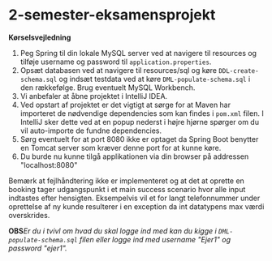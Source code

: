 # 2-semester-eksamensprojekt
<b>Kørselsvejledning</b>
<ol>
<li>Peg Spring til din lokale MySQL server ved at navigere til resources og tilføje username og password til <code>application.properties</code>. </li>
  <li>Opsæt databasen ved at navigere til resources/sql og køre <code>DDL-create-schema.sql</code> og indsæt testdata ved at køre <code>DML-populate-schema.sql</code> i den rækkefølge. Brug eventuelt MySQL Workbench.</li>
<li>Vi anbefaler at åbne projektet i IntelliJ IDEA.</li>
<li>Ved opstart af projektet er det vigtigt at sørge for at Maven har importeret de nødvendige dependencies som kan findes i <code>pom.xml</code> filen. I IntelliJ sker dette ved at en popup nederst i højre hjørne spørger om du vil auto-importe de fundne dependencies.</li>
<li>Sørg eventuelt for at port 8080 ikke er optaget da Spring Boot benytter en Tomcat server som kræver denne port for at kunne køre.</li>
<li>Du burde nu kunne tilgå applikationen via din browser på addressen "localhost:8080"</li>
</ol>

Bemærk at fejlhåndtering ikke er implementeret og at det at oprette en booking tager udgangspunkt i et main success scenario hvor alle input indtastes efter hensigten. Eksempelvis vil et for langt telefonnummer under oprettelse af ny kunde resulterer i en exception da int datatypens max værdi overskrides.

<b>OBS</b><i>Er du i tvivl om hvad du skal logge ind med kan du kigge i <code>DML-populate-schema.sql</code> filen eller logge ind med username "Ejer1" og password "ejer1".</i>
